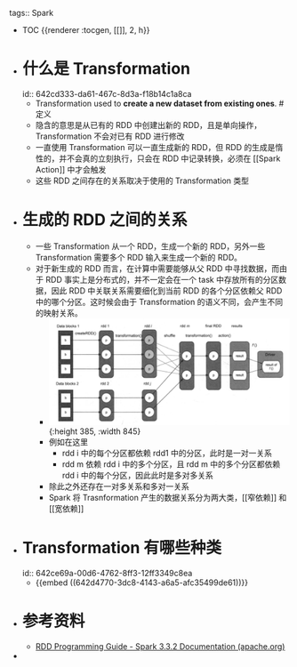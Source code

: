 tags:: Spark

- TOC {{renderer :tocgen, [[]], 2, h}}
- # 什么是 Transformation
  id:: 642cd333-da61-467c-8d3a-f18b14c1a8ca
	- Transformation used to **create a new dataset from existing ones**. #定义
	- 隐含的意思是从已有的 RDD 中创建出新的 RDD，且是单向操作，Transformation 不会对已有 RDD 进行修改
	- 一直使用 Transformation 可以一直生成新的 RDD，但 RDD 的生成是惰性的，并不会真的立刻执行，只会在 RDD 中记录转换，必须在 [[Spark Action]] 中才会触发
	- 这些 RDD 之间存在的关系取决于使用的 Transformation 类型
- # 生成的 RDD 之间的关系
	- 一些 Transformation 从一个 RDD，生成一个新的 RDD，另外一些 Transformation 需要多个 RDD 输入来生成一个新的 RDD。
	- 对于新生成的 RDD 而言，在计算中需要能够从父 RDD 中寻找数据，而由于 RDD 事实上是分布式的，并不一定会在一个 task 中存放所有的分区数据，因此 RDD 中关联关系需要细化到当前 RDD 的各个分区依赖父 RDD 中的哪个分区。这时候会由于 Transformation 的语义不同，会产生不同的映射关系。
		- ![image.png](../assets/image_1680660883320_0.png){:height 385, :width 845}
		- 例如在这里
			- rdd i 中的每个分区都依赖 rdd1 中的分区，此时是一对一关系
			- rdd m 依赖 rdd i 中的多个分区，且 rdd m 中的多个分区都依赖 rdd i 中的每个分区，因此此时是多对多关系
		- 除此之外还存在一对多关系和多对一关系
		- Spark 将 Trasnformation 产生的数据关系分为两大类，[[窄依赖]] 和 [[宽依赖]]
- # Transformation 有哪些种类
  id:: 642ce69a-00d6-4762-8ff3-12ff3349c8ea
	- {{embed ((642d4770-3dc8-4143-a6a5-afc35499de61))}}
- # 参考资料
	- [RDD Programming Guide - Spark 3.3.2 Documentation (apache.org)](https://spark.apache.org/docs/3.3.2/rdd-programming-guide.html#transformations)
-